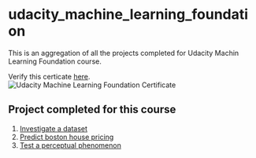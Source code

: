 # udacity_machine_learning_foundation
This is an aggregation of all the projects completed for Udacity Machin Learning Foundation course.

Verify this certicate [here](https://confirm.udacity.com/DRHG42KQ).
![Udacity Machine Learning Foundation Certificate](https://github.com/grathore07/udacity_machine_learning_foundation/blob/master/certificate/udacity_machine_learning_foundation_certificate.png)

## Project completed for this course
1. [Investigate a dataset](https://github.com/grathore07/investigate_a_dataset)
2. [Predict boston house pricing](https://github.com/grathore07/predict_boston_house_pricing)
3. [Test a perceptual phenomenon](https://github.com/grathore07/test_a_perceptual_phenomenon)
